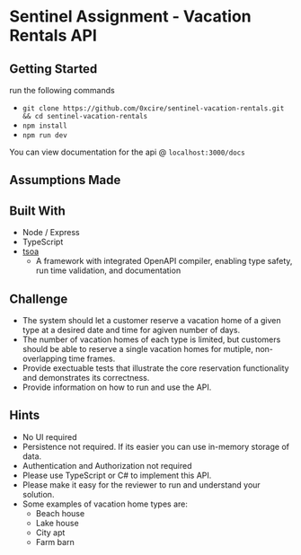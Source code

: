 # Sentinel Assignment - Vacation Rentals API

## Getting Started

run the following commands

- `git clone https://github.com/0xcire/sentinel-vacation-rentals.git && cd sentinel-vacation-rentals`
- `npm install`
- `npm run dev`

You can view documentation for the api @ `localhost:3000/docs`

## Assumptions Made

## Built With

- Node / Express
- TypeScript
- [tsoa](https://tsoa-community.github.io/docs/)
  - A framework with integrated OpenAPI compiler, enabling type safety, run time validation, and documentation
  <!-- add simple persistence with mongo / docker? -->

## Challenge

- The system should let a customer reserve a vacation home of a given type at a desired date and time for agiven number of days.
- The number of vacation homes of each type is limited, but customers should be able to reserve a single vacation homes for mutiple, non-overlapping time frames.
- Provide exectuable tests that illustrate the core reservation functionality and demonstrates its correctness.
- Provide information on how to run and use the API.

## Hints

- No UI required
- Persistence not required. If its easier you can use in-memory storage of data.
- Authentication and Authorization not required
- Please use TypeScript or C# to implement this API.
- Please make it easy for the reviewer to run and understand your solution.
- Some examples of vacation home types are:
  - Beach house
  - Lake house
  - City apt
  - Farm barn

